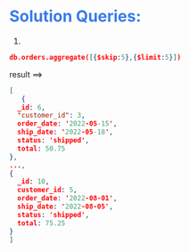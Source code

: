 <h1 style="color:#397ce7">Solution Queries:</h1>

1.

```json
db.orders.aggregate([{$skip:5},{$limit:5}])

```

result ==>

```json
[
   {
  _id: 6,
  "customer_id": 3,
  order_date: '2022-05-15',
  ship_date: '2022-05-18',
  status: 'shipped',
  total: 50.75
},
...,
{
  _id: 10,
  customer_id: 5,
  order_date: '2022-08-01',
  ship_date: '2022-08-05',
  status: 'shipped',
  total: 75.25
}
]
```
